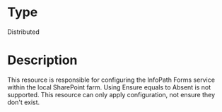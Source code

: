 # Type

Distributed

# Description

This resource is responsible for configuring the InfoPath Forms service within
the local SharePoint farm. Using Ensure equals to Absent is not supported.
This resource can only apply configuration, not ensure they don't exist.
